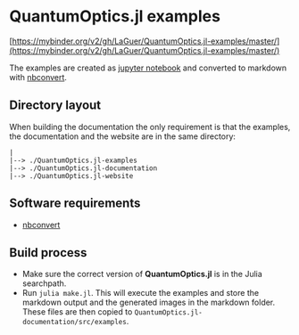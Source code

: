 # QuantumOptics.jl examples

[https://mybinder.org/v2/gh/LaGuer/QuantumOptics.jl-examples/master/](https://mybinder.org/v2/gh/LaGuer/QuantumOptics.jl-examples/master/)

The examples are created as [jupyter notebook](http://jupyter.org/) and converted to markdown with [nbconvert](https://github.com/jupyter/nbconvert).


## Directory layout

When building the documentation the only requirement is that the examples, the documentation and the website are in the same directory:

    |
    |--> ./QuantumOptics.jl-examples
    |--> ./QuantumOptics.jl-documentation
    |--> ./QuantumOptics.jl-website


## Software requirements

* [nbconvert](https://github.com/jupyter/nbconvert)


## Build process

* Make sure the correct version of **QuantumOptics.jl** is in the Julia searchpath.
* Run `julia make.jl`. This will execute the examples and store the markdown output and the generated images in the markdown folder. These files are then copied to `QuantumOptics.jl-documentation/src/examples`.
